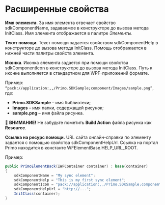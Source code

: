 # Расширенные свойства

**Имя элемента**. За имя элемента отвечает свойство sdkComponentName, задаваемое в конструкторе до вызова метода InitClass. Имя элемента отображается в палитре *Элементы*.

**Текст помощи**. Текст помощи задается свойством sdkComponentHelp в конструкторе до вызова метода InitClass. Помощь отображается в нижней части палитры свойств элемента.

**Иконка**. Иконка элемента задается при помощи свойства sdkComponentIcon в конструкторе до вызова метода InitClass. Путь к иконке выполняется в стандартном для WPF-приложений формате. 

Пример: `“pack://application:,,/Primo.SDKSample;component/Images/sample.png”`, где:
* **Primo.SDKSample** – имя библиотеки;
* **Images** – имя папки, содержащей рисунок;
* **sample.png** – имя файла рисунка. 
 
:small_orange_diamond: **ВНИМАНИЕ!** Не забудьте пометить **Build Action** файла рисунка как **Resource**.

**Ссылка на ресурс помощи.** URL сайта онлайн-справки по элементу задается с помощью свойства sdkComponentHelpUrl. Ссылка на портал Primo находится в константе WFElementBase.HELP\_URL\_ROOT.

Пример:

```csharp
public PrimoElementBack(IWFContainer container) : base(container)
{
    sdkComponentName = "My sync element";
    sdkComponentHelp = "This is my first sync element";
    sdkComponentIcon = "pack://application:,,/Primo.SDKSample;component/Images/sample.png";
    sdkComponentHelpUrl = "http://...";
    InitClass(container);
}

```
